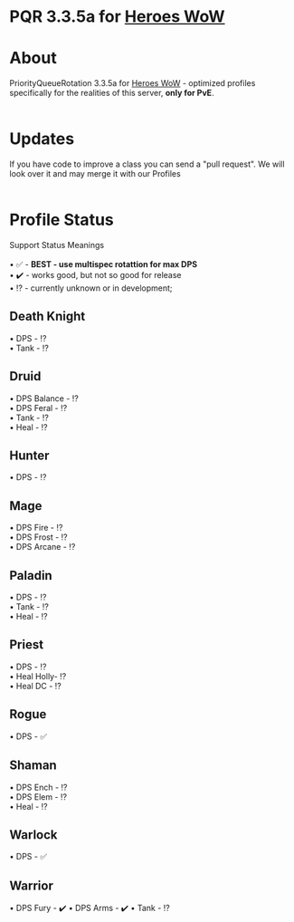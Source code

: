 # PQR 3.3.5a for [Heroes WoW](https://heroes-wow.com/wotlk/index.php?page=register&raf=f5665b13f04b02826bc3a9723d13129898068c37)
# About
PriorityQueueRotation 3.3.5a for [Heroes WoW](https://heroes-wow.com/wotlk/index.php?page=register&raf=f5665b13f04b02826bc3a9723d13129898068c37) - optimized profiles specifically for the realities of this server, **only for PvE**.
<br>
<br>
# Updates
If you have code to improve a class you can send a "pull request". We will look over it and may merge it with our Profiles
<br>
<br>
# Profile Status
Support Status Meanings
<br>
<br>• ✅ - **BEST - use multispec rotattion for max DPS**
<br>• ✔️ - works good, but not so good for release
<br>• ⁉️ - currently unknown or in development;

## Death Knight
• DPS - ⁉️
<br>• Tank - ⁉️
## Druid
• DPS Balance - ⁉️
<br>• DPS Feral - ⁉️
<br>• Tank - ⁉️
<br>• Heal - ⁉️
## Hunter
• DPS - ⁉️
## Mage
• DPS Fire - ⁉️
<br>• DPS Frost - ⁉️
<br>• DPS Arcane - ⁉️
## Paladin
• DPS - ⁉️
<br>• Tank - ⁉️
<br>• Heal - ⁉️
## Priest
• DPS - ⁉️
<br>• Heal Holly- ⁉️
<br>• Heal DC - ⁉️
## Rogue
• DPS - ✅
## Shaman
• DPS Ench - ⁉️ 
<br>• DPS Elem - ⁉️
<br>• Heal - ⁉️
## Warlock
• DPS - ✅
## Warrior
• DPS Fury - ✔️
• DPS Arms - ✔️
• Tank - ⁉️
